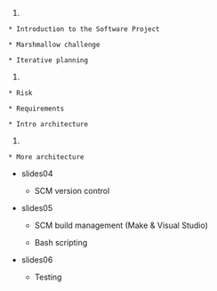 

1.

    * Introduction to the Software Project

    * Marshmallow challenge

    * Iterative planning

1. 

    * Risk

    * Requirements

    * Intro architecture


1.

    * More architecture

* slides04

    * SCM version control

* slides05

    * SCM build management (Make & Visual Studio)

    * Bash scripting

* slides06

    * Testing
